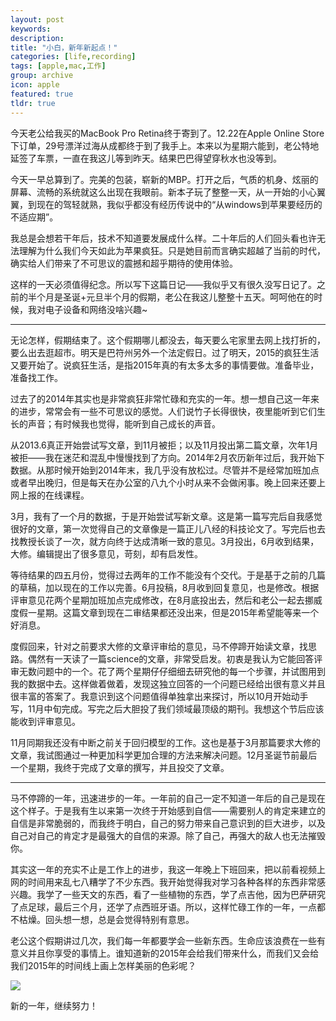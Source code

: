 ```yaml
---
layout: post
keywords: 
description: 
title: "小白，新年新起点！"
categories: [life,recording]
tags: [apple,mac,工作]
group: archive
icon: apple
featured: true
tldr: true
---
```


今天老公给我买的MacBook Pro Retina终于寄到了。12.22在Apple Online Store下订单，29号漂洋过海从成都终于到了我手上。本来以为星期六能到，老公特地延签了车票，一直在我这儿等到昨天。结果巴巴得望穿秋水也没等到。 

今天一早总算到了。完美的包装，崭新的MBP。打开之后，气质的机身、炫丽的屏幕、流畅的系统就这么出现在我眼前。新本子玩了整整一天，从一开始的小心翼翼，到现在的驾轻就熟，我似乎都没有经历传说中的“从windows到苹果要经历的不适应期”。 

我总是会想若干年后，技术不知道要发展成什么样。二十年后的人们回头看也许无法理解为什么我们今天如此为苹果疯狂。只是她目前而言确实超越了当前的时代，确实给人们带来了不可思议的震撼和超乎期待的使用体验。 

这样的一天必须值得纪念。所以写下这篇日记——我似乎又有很久没写日记了。之前的半个月是圣诞+元旦半个月的假期，老公在我这儿整整十五天。呵呵他在的时候，我对电子设备和网络没啥兴趣~ 

---

无论怎样，假期结束了。这个假期哪儿都没去，每天要么宅家里去网上找打折的，要么出去逛超市。明天是巴符州另外一个法定假日。过了明天，2015的疯狂生活又要开始了。说疯狂生活，是指2015年真的有太多太多的事情要做。准备毕业，准备找工作。 

过去了的2014年其实也是非常疯狂非常忙碌和充实的一年。想一想自己这一年来的进步，常常会有一些不可思议的感觉。人们说竹子长得很快，夜里能听到它们生长的声音；有时候我也觉得，能听到自己成长的声音。 

从2013.6真正开始尝试写文章，到11月被拒；以及11月投出第二篇文章，次年1月被拒——我在迷茫和混乱中慢慢找到了方向。2014年2月农历新年过后，我开始下数据。从那时候开始到2014年末，我几乎没有放松过。尽管并不是经常加班加点或者早出晚归，但是每天在办公室的八九个小时从来不会做闲事。晚上回来还要上网上报的在线课程。 

3月，我有了一个月的数据，于是开始尝试写新文章。这是第一篇写完后自我感觉很好的文章，第一次觉得自己的文章像是一篇正儿八经的科技论文了。写完后也去找教授长谈了一次，就方向终于达成清晰一致的意见。3月投出，6月收到结果，大修。编辑提出了很多意见，苛刻，却有启发性。 

等待结果的四五月份，觉得过去两年的工作不能没有个交代。于是基于之前的几篇的草稿，加以现在的工作以完善。6月投稿，8月收到回复意见，也是修改。根据评审意见花两个星期加班加点完成修改，在8月底投出去，然后和老公一起去挪威度假一星期。这篇文章到现在二审结果都还没出来，但是2015年希望能等来一个好消息。 

度假回来，针对之前要求大修的文章评审给的意见，马不停蹄开始读文章，找思路。偶然有一天读了一篇science的文章，非常受启发。初衷是我认为它能回答评审无数问题中的一个。花了两个星期仔仔细细去研究他的每一个步骤，并试图用到我的数据中去。这样做着做着，发现这独立回答的一个问题已经给出很有意义并且很丰富的答案了。我意识到这个问题值得单独拿出来探讨，所以10月开始动手写，11月中旬完成。写完之后大胆投了我们领域最顶级的期刊。我想这个节后应该能收到评审意见。 

11月同期我还没有中断之前关于回归模型的工作。这也是基于3月那篇要求大修的文章，我试图通过一种更加科学更加合理的方法来解决问题。12月圣诞节前最后一个星期，我终于完成了文章的撰写，并且投交了文章。 

---

马不停蹄的一年，迅速进步的一年。一年前的自己一定不知道一年后的自己是现在这个样子。于是我有生以来第一次终于开始感到自信——需要别人的肯定来建立的自信是非常脆弱的，而我终于明白，自己的努力带来自己意识到的巨大进步，以及自己对自己的肯定才是最强大的自信的来源。除了自己，再强大的敌人也无法摧毁你。 

其实这一年的充实不止是工作上的进步，我这一年晚上下班回来，把以前看视频上网的时间用来乱七八糟学了不少东西。我开始觉得我对学习各种各样的东西非常感兴趣。我学了一些天文的东西，看了一些植物的东西，学了点吉他，因为巴萨研究了点足球，最后三个月，还学了点西班牙语。所以，这样忙碌工作的一年，一点都不枯燥。回头想一想，总是会觉得特别有意思。 

老公这个假期讲过几次，我们每一年都要学会一些新东西。生命应该浪费在一些有意义并且你享受的事情上。谁知道新的2015年会给我们带来什么，而我们又会给我们2015年的时间线上画上怎样美丽的色彩呢？ 

<img src="../../../../../image/post/141229-painting.jpg" />

新的一年，继续努力！
